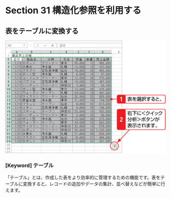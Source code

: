# Section 31 構造化参照を利用する

## 表をテーブルに変換する

![](001.png)

### [Keyword] テーブル

「テーブル」とは、作成した表をより効率的に管理するための機能です。表をテーブルに変換すると、レコードの追加やデータの集計、並べ替えなどが簡単に行えます。
